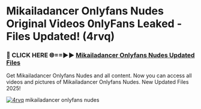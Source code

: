 # Mikailadancer Onlyfans Nudes Original Videos 0nlyFans Leaked - Files Updated! (4rvq)

<h3>🔴 CLICK HERE 🌐==►► <a href="https://tinyurl.com/x26r9saj" rel="nofollow">Mikailadancer Onlyfans Nudes Updated Files</a></h3>

Get Mikailadancer Onlyfans Nudes and all content. Now you can access all videos and pictures of Mikailadancer Onlyfans Nudes. New Updated Files 2025!

[![4rvq](https://i.imgur.com/LkgZPqh.gif)](https://tinyurl.com/x26r9saj)
mikailadancer onlyfans nudes